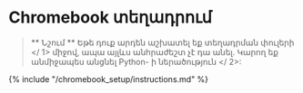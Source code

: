 # Chromebook տեղադրում

> ** Նշում ** Եթե դուք արդեն աշխատել եք  տեղադրման փուլերի </ 1> միջով, ապա այլևս անհրաժեշտ չէ դա անել. Կարող եք անմիջապես անցնել  Python- ի ներածություն </ 2>:</p> </blockquote> 
> 
> {% include "/chromebook_setup/instructions.md" %}